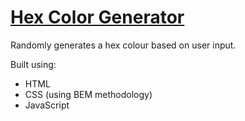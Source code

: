 # [Hex Color Generator](https://leoreeves.github.io/projects/hex-colour-generator/)

Randomly generates a hex colour based on user input.

Built using:

- HTML
- CSS (using BEM methodology)
- JavaScript
